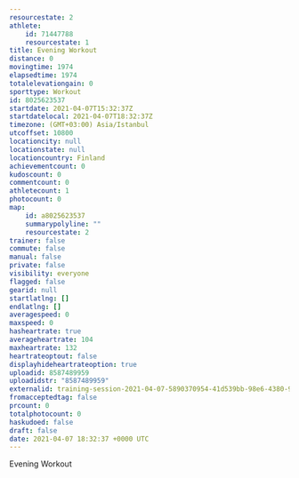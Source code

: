 ```yaml
---
resourcestate: 2
athlete:
    id: 71447788
    resourcestate: 1
title: Evening Workout
distance: 0
movingtime: 1974
elapsedtime: 1974
totalelevationgain: 0
sporttype: Workout
id: 8025623537
startdate: 2021-04-07T15:32:37Z
startdatelocal: 2021-04-07T18:32:37Z
timezone: (GMT+03:00) Asia/Istanbul
utcoffset: 10800
locationcity: null
locationstate: null
locationcountry: Finland
achievementcount: 0
kudoscount: 0
commentcount: 0
athletecount: 1
photocount: 0
map:
    id: a8025623537
    summarypolyline: ""
    resourcestate: 2
trainer: false
commute: false
manual: false
private: false
visibility: everyone
flagged: false
gearid: null
startlatlng: []
endlatlng: []
averagespeed: 0
maxspeed: 0
hasheartrate: true
averageheartrate: 104
maxheartrate: 132
heartrateoptout: false
displayhideheartrateoption: true
uploadid: 8587489959
uploadidstr: "8587489959"
externalid: training-session-2021-04-07-5890370954-41d539bb-98e6-4380-9698-6531070d9365.fit
fromacceptedtag: false
prcount: 0
totalphotocount: 0
haskudoed: false
draft: false
date: 2021-04-07 18:32:37 +0000 UTC
---
```

Evening Workout